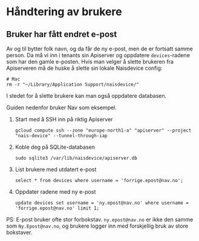 # Håndtering av brukere

## Bruker har fått endret e-post

Av og til bytter folk navn, og da får de ny e-post, men de er fortsatt samme person.
Da må vi inn i tenants sin Apiserver og oppdatere `devices`-radene som har den gamle e-posten.
Hvis man velger å slette brukeren fra Apiserveren må de huske å slette sin lokale Naisdevice config: 

```shell
# Mac
rm -r "~/Library/Application Support/naisdevice/"
```

I stedet for å slette brukere kan man også oppdatere databasen.

Guiden nedenfor bruker Nav som eksempel.

1. Start med å SSH inn på riktig Apiserver

   ```ssh
   gcloud compute ssh --zone "europe-north1-a" "apiserver" --project "nais-device" --tunnel-through-iap
   ```
3. Koble deg på SQLite-databasen

   ```shell
   sudo sqlite3 /var/lib/naisdevice/apiserver.db
   ```
4. List brukere med utdatert e-post

   ```shell
   select * from devices where username = 'forrige.epost@nav.no';
   ```
5. Oppdater radene med ny e-post

   ```shell
   update devices set username = 'ny.epost@nav.no' where username = 'forrige.epost@nav.no' limit 1;
   ```

PS: E-post bruker ofte stor forbokstav. `ny.epost@nav.no` er ikke den samme som `Ny.Epost@nav.no`, og brukere logger inn med forskjellig bruk av store bokstaver.
